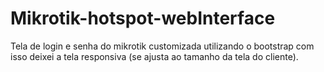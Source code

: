 # Mikrotik-hotspot-webInterface
Tela de login e senha do mikrotik customizada utilizando o bootstrap com isso deixei a tela responsiva (se ajusta ao tamanho da tela do cliente).

